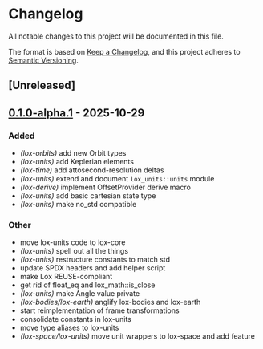 # Changelog

All notable changes to this project will be documented in this file.

The format is based on [Keep a Changelog](https://keepachangelog.com/en/1.0.0/),
and this project adheres to [Semantic Versioning](https://semver.org/spec/v2.0.0.html).

## [Unreleased]

## [0.1.0-alpha.1](https://github.com/lox-space/lox/compare/lox-units-v0.1.0-alpha.0...lox-units-v0.1.0-alpha.1) - 2025-10-29

### Added

- *(lox-orbits)* add new Orbit types
- *(lox-units)* add Keplerian elements
- *(lox-time)* add attosecond-resolution deltas
- *(lox-units)* extend and document `lox_units::units` module
- *(lox-derive)* implement OffsetProvider derive macro
- *(lox-units)* add basic cartesian state type
- *(lox-units)* make no_std compatible

### Other

- move lox-units code to lox-core
- *(lox-units)* spell out all the things
- *(lox-units)* restructure constants to match std
- update SPDX headers and add helper script
- make Lox REUSE-compliant
- get rid of float_eq and lox_math::is_close
- *(lox-units)* make Angle value private
- *(lox-bodies/lox-earth)* anglify lox-bodies and lox-earth
- start reimplementation of frame transformations
- consolidate constants in lox-units
- move type aliases to lox-units
- *(lox-space/lox-units)* move unit wrappers to lox-space and add feature
